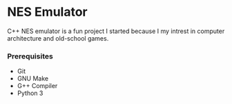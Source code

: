 # NES Emulator
 C++ NES emulator is a fun project I started because I my intrest in computer architecture and old-school games.


### Prerequisites
- Git
- GNU Make
- G++ Compiler
- Python 3